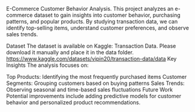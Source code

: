 E-Commerce Customer Behavior Analysis.
This project analyzes an e-commerce dataset to gain insights into customer behavior, purchasing patterns, and popular products. By studying transaction data, we can identify top-selling items, understand customer preferences, and observe sales trends.

Dataset The dataset is available on Kaggle: Transaction Data. Please download it manually and place it in the data folder. https://www.kaggle.com/datasets/vipin20/transaction-data/data Key Insights The analysis focuses on:

Top Products: Identifying the most frequently purchased items Customer Segments: Grouping customers based on buying patterns Sales Trends: Observing seasonal and time-based sales fluctuations Future Work Potential improvements include adding predictive models for customer behavior and personalized product recommendations.
